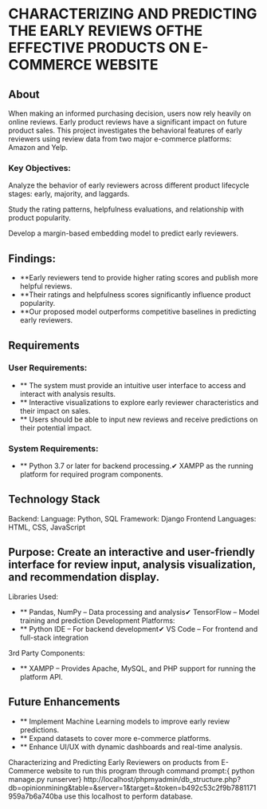 # CHARACTERIZING AND PREDICTING THE EARLY REVIEWS OFTHE EFFECTIVE PRODUCTS ON E-COMMERCE WEBSITE

## About

When making an informed purchasing decision, users now rely heavily on online reviews. Early product reviews have a significant impact on future product sales. This project investigates the behavioral features of early reviewers using review data from two major e-commerce platforms: Amazon and Yelp.

### Key Objectives:

Analyze the behavior of early reviewers across different product lifecycle stages: early, majority, and laggards.

Study the rating patterns, helpfulness evaluations, and relationship with product popularity.

Develop a margin-based embedding model to predict early reviewers.

## Findings:

- **Early reviewers tend to provide higher rating scores and publish more helpful reviews.
- **Their ratings and helpfulness scores significantly influence product popularity.
- **Our proposed model outperforms competitive baselines in predicting early reviewers.

## Requirements

### User Requirements:

- ** The system must provide an intuitive user interface to access and interact with analysis results.
- ** Interactive visualizations to explore early reviewer characteristics and their impact on sales.
- ** Users should be able to input new reviews and receive predictions on their potential impact.

### System Requirements:

- ** Python 3.7 or later for backend processing.✔ XAMPP as the running platform for required program components.

## Technology Stack

Backend:
Language: Python, SQL
Framework: Django
Frontend Languages: HTML, CSS, JavaScript

## Purpose: Create an interactive and user-friendly interface for review input, analysis visualization, and recommendation display.
Libraries Used:
- ** Pandas, NumPy – Data processing and analysis✔ TensorFlow – Model training and prediction
Development Platforms:
- ** Python IDE – For backend development✔ VS Code – For frontend and full-stack integration

3rd Party Components:
- ** XAMPP – Provides Apache, MySQL, and PHP support for running the platform API.

## Future Enhancements

- ** Implement Machine Learning models to improve early review predictions.
- ** Expand datasets to cover more e-commerce platforms.
- ** Enhance UI/UX with dynamic dashboards and real-time analysis.


Characterizing and Predicting Early Reviewers on products from E-Commerce website
to run this program through command prompt:{ python manage.py runserver}
http://localhost/phpmyadmin/db_structure.php?db=opinionmining&table=&server=1&target=&token=b492c53c2f9b7881171959a7b6a740ba use this localhost to perform database.
